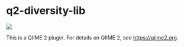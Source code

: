 # q2-diversity-lib

![](https://github.com/qiime2/q2-diversity-lib/workflows/ci-dev/badge.svg)

This is a QIIME 2 plugin. For details on QIIME 2, see https://qiime2.org.